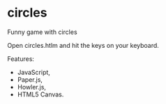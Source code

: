 # circles
Funny game with circles

Open circles.htlm and hit the keys on your keyboard.

Features:
- JavaScript,
- Paper.js,
- Howler.js,
- HTML5 Canvas.
